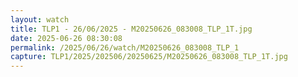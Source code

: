 ```yaml
---
layout: watch
title: TLP1 - 26/06/2025 - M20250626_083008_TLP_1T.jpg
date: 2025-06-26 08:30:08
permalink: /2025/06/26/watch/M20250626_083008_TLP_1
capture: TLP1/2025/202506/20250625/M20250626_083008_TLP_1T.jpg
---
```

